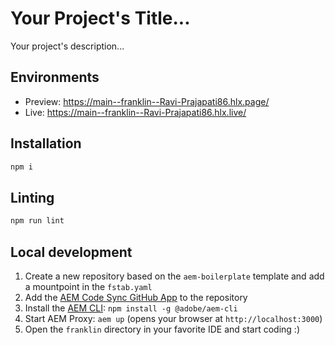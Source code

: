 # Your Project's Title...
Your project's description...

## Environments
- Preview: https://main--franklin--Ravi-Prajapati86.hlx.page/
- Live: https://main--franklin--Ravi-Prajapati86.hlx.live/

## Installation

```sh
npm i
```

## Linting

```sh
npm run lint
```

## Local development

1. Create a new repository based on the `aem-boilerplate` template and add a mountpoint in the `fstab.yaml`
1. Add the [AEM Code Sync GitHub App](https://github.com/apps/aem-code-sync) to the repository
1. Install the [AEM CLI](https://github.com/adobe/helix-cli): `npm install -g @adobe/aem-cli`
1. Start AEM Proxy: `aem up` (opens your browser at `http://localhost:3000`)
1. Open the `franklin` directory in your favorite IDE and start coding :)
